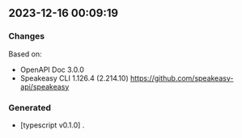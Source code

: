 

## 2023-12-16 00:09:19
### Changes
Based on:
- OpenAPI Doc 3.0.0 
- Speakeasy CLI 1.126.4 (2.214.10) https://github.com/speakeasy-api/speakeasy
### Generated
- [typescript v0.1.0] .